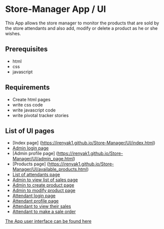 # Store-Manager App / UI
This App  allows the store manager to monitor the products that are sold by the store attendants and also add, modify or delete a product as he or she wishes.

##  Prerequisites
* html
* css
* javascript


##  Requirements
* Create html pages
* write css code
* write javascript code 
* write pivotal tracker stories

##  List of UI pages
       
- [Index page] (https://irenyak1.github.io/Store-Manager/UI/index.html)
- [Admin login page](https://irenyak1.github.io/Store-Manager/UI/signin_admin.html)
- [Admin profile page] (https://irenyak1.github.io/Store-Manager/UI/admin_page.html)
- [Products page] (https://irenyak1.github.io/Store-Manager/UI/available_products.html)
- [List of attendants page](https://irenyak1.github.io/Store-Manager/UI/list_of_attendants.html)
- [Admin to view list of sales page](https://irenyak1.github.io/Store-Manager/UI/view_sales_admin.html)
- [Admin to create product page](https://irenyak1.github.io/Store-Manager/UI/create_product.html)
- [Admin to modify product page](https://irenyak1.github.io/Store-Manager/UI/modify_product.html)
- [Attendant login page](https://irenyak1.github.io/Store-Manager/UI/signin_attendant.html)
- [Attendant profile page](https://irenyak1.github.io/Store-Manager/UI/attendant_page.html)
- [Attendant to view their sales](https://irenyak1.github.io/Store-Manager/UI/view_my_sales.html)
- [Attendant to make a sale order](https://irenyak1.github.io/Store-Manager/UI/make_a_sale_record.html)


[The App user interface can be found here](https://github.com/Irenyak1/Store-Manager/tree/develop/UI)
